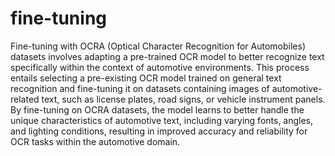 # fine-tuning

Fine-tuning with OCRA (Optical Character Recognition for Automobiles) datasets involves adapting a pre-trained OCR model to better recognize text specifically within the context of automotive environments. This process entails selecting a pre-existing OCR model trained on general text recognition and fine-tuning it on datasets containing images of automotive-related text, such as license plates, road signs, or vehicle instrument panels. By fine-tuning on OCRA datasets, the model learns to better handle the unique characteristics of automotive text, including varying fonts, angles, and lighting conditions, resulting in improved accuracy and reliability for OCR tasks within the automotive domain.




